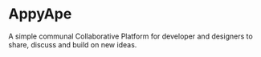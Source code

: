 AppyApe
=======

A simple communal Collaborative Platform for developer and designers to share, discuss and build on new ideas.